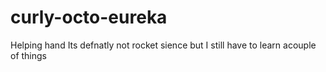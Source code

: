 # curly-octo-eureka
Helping hand
Its defnatly not rocket sience but I still have to learn acouple of things

